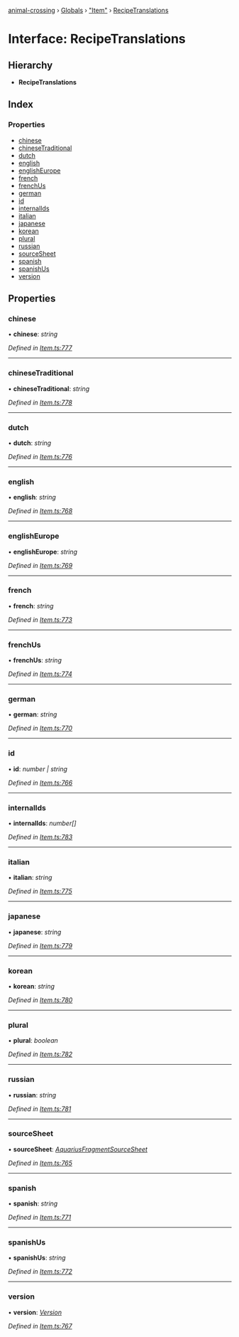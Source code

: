 [animal-crossing](../README.md) › [Globals](../globals.md) › ["Item"](../modules/_item_.md) › [RecipeTranslations](_item_.recipetranslations.md)

# Interface: RecipeTranslations

## Hierarchy

* **RecipeTranslations**

## Index

### Properties

* [chinese](_item_.recipetranslations.md#chinese)
* [chineseTraditional](_item_.recipetranslations.md#chinesetraditional)
* [dutch](_item_.recipetranslations.md#dutch)
* [english](_item_.recipetranslations.md#english)
* [englishEurope](_item_.recipetranslations.md#englisheurope)
* [french](_item_.recipetranslations.md#french)
* [frenchUs](_item_.recipetranslations.md#frenchus)
* [german](_item_.recipetranslations.md#german)
* [id](_item_.recipetranslations.md#id)
* [internalIds](_item_.recipetranslations.md#internalids)
* [italian](_item_.recipetranslations.md#italian)
* [japanese](_item_.recipetranslations.md#japanese)
* [korean](_item_.recipetranslations.md#korean)
* [plural](_item_.recipetranslations.md#plural)
* [russian](_item_.recipetranslations.md#russian)
* [sourceSheet](_item_.recipetranslations.md#sourcesheet)
* [spanish](_item_.recipetranslations.md#spanish)
* [spanishUs](_item_.recipetranslations.md#spanishus)
* [version](_item_.recipetranslations.md#version)

## Properties

###  chinese

• **chinese**: *string*

*Defined in [Item.ts:777](https://github.com/Norviah/animal-crossing/blob/ac736df/module/types/Item.ts#L777)*

___

###  chineseTraditional

• **chineseTraditional**: *string*

*Defined in [Item.ts:778](https://github.com/Norviah/animal-crossing/blob/ac736df/module/types/Item.ts#L778)*

___

###  dutch

• **dutch**: *string*

*Defined in [Item.ts:776](https://github.com/Norviah/animal-crossing/blob/ac736df/module/types/Item.ts#L776)*

___

###  english

• **english**: *string*

*Defined in [Item.ts:768](https://github.com/Norviah/animal-crossing/blob/ac736df/module/types/Item.ts#L768)*

___

###  englishEurope

• **englishEurope**: *string*

*Defined in [Item.ts:769](https://github.com/Norviah/animal-crossing/blob/ac736df/module/types/Item.ts#L769)*

___

###  french

• **french**: *string*

*Defined in [Item.ts:773](https://github.com/Norviah/animal-crossing/blob/ac736df/module/types/Item.ts#L773)*

___

###  frenchUs

• **frenchUs**: *string*

*Defined in [Item.ts:774](https://github.com/Norviah/animal-crossing/blob/ac736df/module/types/Item.ts#L774)*

___

###  german

• **german**: *string*

*Defined in [Item.ts:770](https://github.com/Norviah/animal-crossing/blob/ac736df/module/types/Item.ts#L770)*

___

###  id

• **id**: *number | string*

*Defined in [Item.ts:766](https://github.com/Norviah/animal-crossing/blob/ac736df/module/types/Item.ts#L766)*

___

###  internalIds

• **internalIds**: *number[]*

*Defined in [Item.ts:783](https://github.com/Norviah/animal-crossing/blob/ac736df/module/types/Item.ts#L783)*

___

###  italian

• **italian**: *string*

*Defined in [Item.ts:775](https://github.com/Norviah/animal-crossing/blob/ac736df/module/types/Item.ts#L775)*

___

###  japanese

• **japanese**: *string*

*Defined in [Item.ts:779](https://github.com/Norviah/animal-crossing/blob/ac736df/module/types/Item.ts#L779)*

___

###  korean

• **korean**: *string*

*Defined in [Item.ts:780](https://github.com/Norviah/animal-crossing/blob/ac736df/module/types/Item.ts#L780)*

___

###  plural

• **plural**: *boolean*

*Defined in [Item.ts:782](https://github.com/Norviah/animal-crossing/blob/ac736df/module/types/Item.ts#L782)*

___

###  russian

• **russian**: *string*

*Defined in [Item.ts:781](https://github.com/Norviah/animal-crossing/blob/ac736df/module/types/Item.ts#L781)*

___

###  sourceSheet

• **sourceSheet**: *[AquariusFragmentSourceSheet](../enums/_item_.aquariusfragmentsourcesheet.md)*

*Defined in [Item.ts:765](https://github.com/Norviah/animal-crossing/blob/ac736df/module/types/Item.ts#L765)*

___

###  spanish

• **spanish**: *string*

*Defined in [Item.ts:771](https://github.com/Norviah/animal-crossing/blob/ac736df/module/types/Item.ts#L771)*

___

###  spanishUs

• **spanishUs**: *string*

*Defined in [Item.ts:772](https://github.com/Norviah/animal-crossing/blob/ac736df/module/types/Item.ts#L772)*

___

###  version

• **version**: *[Version](../enums/_item_.version.md)*

*Defined in [Item.ts:767](https://github.com/Norviah/animal-crossing/blob/ac736df/module/types/Item.ts#L767)*
